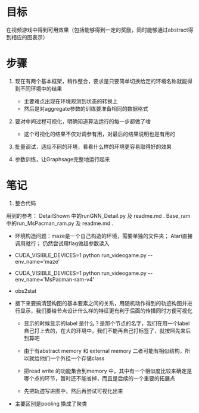 # 目标

在视频游戏中得到可用效果（包括能够得到一定的奖励，同时能够通过abstract得到相应的图表示）

# 步骤

1. 现在有两个基本框架，稍作整合，要求是只要简单切换给定的环境名称就能得到不同环境中的结果
    + 主要难点出现在环境观测到状态的转换上
    + 然后是对aggregate参数的训练要准备相同的数据格式

2. 要对中间过程可视化，明确知道算法运行的每一步都做了啥
    + 这个可视化的结果不仅对调参有用，对最后的结果说明也是有用的

3. 批量调试，适应不同的环境，看看什么样的环境更容易取得好的效果

4. 参数训练，让Graphsage完整地运行起来


# 笔记

1. 整合代码

用到的参考：
DetailShown 中的runGNN_Detail.py 及 readme.md .
Base_ram 中的run_MsPacman_ram.py 及 readme.md .

+ 环境构造问题：maze是一个自己构造的环境，需要单独的文件夹； Atari直接调用就行； 仍然尝试用flag做超参数读入
+ CUDA_VISIBLE_DEVICES=1 python run_videogame.py --env_name='maze'
+ CUDA_VISIBLE_DEVICES=1 python run_videogame.py --env_name='MsPacman-ram-v4'
+ obs2stat
+ 接下来要搞清楚构图的基本要素之间的关系，用随机动作得到的轨迹构图并进行显示，我们要给节点设计什么样的特征更有利于后面的传播同时方便可视化
    + 显示的时候显示的label 是什么？是那个节点的名字，我们在用一个label自己打上去的，在大的环境中，我们不能再自己打标签了，就按照先来后到算吧
    + 由于有abstract memory 和 external memory 二者可能有相似结构，所以就给他们一个外挂一个存储class


    + 把read write 的功能集合到memory 中，其中有一个相似度比较来确定是哪个点的环节，暂时还不能省掉，而且是后续的一个重要的拓展点
    + 先把轨迹写进图中，然后再尝试可视化出来


+ 主要区别是pooling 换成了聚类
